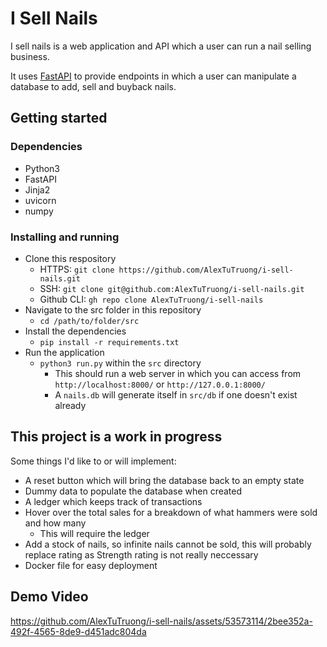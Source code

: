 # I Sell Nails

I sell nails is a web application and API which a user can run a nail selling business.

It uses [FastAPI](https://fastapi.tiangolo.com/) to provide endpoints in which a user can manipulate a database to add, sell and buyback nails.


## Getting started

### Dependencies

* Python3
* FastAPI
* Jinja2
* uvicorn
* numpy

### Installing and running

* Clone this respository
    * HTTPS: `git clone https://github.com/AlexTuTruong/i-sell-nails.git`
    * SSH: `git clone git@github.com:AlexTuTruong/i-sell-nails.git`
    * Github CLI: `gh repo clone AlexTuTruong/i-sell-nails`
* Navigate to the src folder in this repository
    * `cd /path/to/folder/src`
* Install the dependencies
    * `pip install -r requirements.txt`
* Run the application
    * `python3 run.py` within the `src` directory
        * This should run a web server in which you can access from `http://localhost:8000/` or `http://127.0.0.1:8000/`
        * A `nails.db` will generate itself in `src/db` if one doesn't exist already

## This project is a work in progress

Some things I'd like to or will implement:

* A reset button which will bring the database back to an empty state
* Dummy data to populate the database when created
* A ledger which keeps track of transactions
* Hover over the total sales for a breakdown of what hammers were sold and how many
    * This will require the ledger
* Add a stock of nails, so infinite nails cannot be sold, this will probably replace rating as Strength rating is not really neccessary
* Docker file for easy deployment

## Demo Video

https://github.com/AlexTuTruong/i-sell-nails/assets/53573114/2bee352a-492f-4565-8de9-d451adc804da

